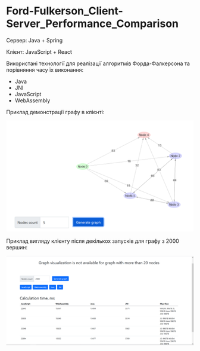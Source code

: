 # Ford-Fulkerson_Client-Server_Performance_Comparison

Сервер: Java + Spring

Клієнт: JavaScript + React

 <p>Використані технології для реалізації алгоритмів Форда-Фалкерсона та порівняння часу їх виконання:</p>
      <ul style="margin-top: 5px;">
        <li>Java</li>
        <li>JNI</li>
        <li>JavaScript</li>
        <li>WebAssembly</li>
      </ul>

Приклад демонстрації графу в клієнті:
 
![Граф](https://github.com/RostyslavMV/Ford-Fulkerson_Client-Server_Performance_Comparison/blob/main/%D0%9F%D1%80%D0%B8%D0%BA%D0%BB%D0%B0%D0%B4%20%D0%B4%D0%B5%D0%BC%D0%BE%D0%BD%D1%81%D1%82%D1%80%D0%B0%D1%86%D1%96%D1%97%20%D0%B3%D1%80%D0%B0%D1%84%D1%83.png)

Приклад вигляду клієнту після декількох запусків для графу з 2000 вершин:

![Граф](https://github.com/RostyslavMV/Ford-Fulkerson_Client-Server_Performance_Comparison/blob/main/%D0%9F%D1%80%D0%B8%D0%BA%D0%BB%D0%B0%D0%B4%20%D0%BA%D0%BB%D1%96%D1%94%D0%BD%D1%82%D1%83%20%D0%B4%D0%BB%D1%8F%20%D0%B3%D1%80%D0%B0%D1%84%D1%83%20%D0%B7%202000%20%D0%B2%D0%B5%D1%80%D1%88%D0%B8%D0%BD.png)

